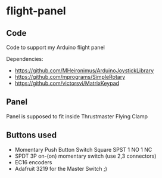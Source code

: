 # flight-panel

## Code
Code to support my Arduino flight panel

Dependencies:
 - https://github.com/MHeironimus/ArduinoJoystickLibrary
 - https://github.com/mprograms/SimpleRotary
 - https://github.com/victorsvi/MatrixKeypad

## Panel
Panel is supposed to fit inside Thrustmaster Flying Clamp

## Buttons used
 - Momentary Push Button Switch Square SPST 1 NO 1 NC
 - SPDT 3P on-(on) momentary switch (use 2,3 connectors)
 - EC16 encoders
 - Adafruit 3219 for the Master Switch ;)
